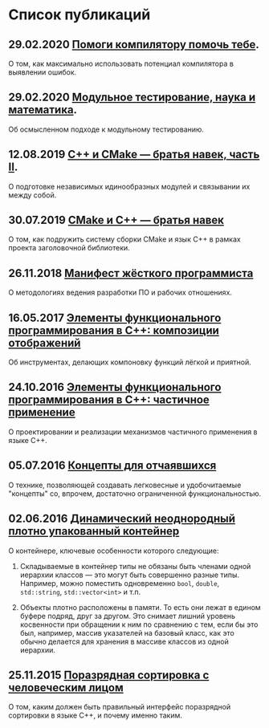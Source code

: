 Список публикаций
=================

## 29.02.2020 [Помоги компилятору помочь тебе](help-the-compiler-help-you/help-the-compiler-help-you.md).

О том, как максимально использовать потенциал компилятора в выявлении ошибок.

## 29.02.2020 [Модульное тестирование, наука и математика](unit-testing-science-and-math/unit-testing-science-and-math.md).

Об осмысленном подходе к модульному тестированию.

## 12.08.2019 [C++ и CMake — братья навек, часть II](cmake-and-cpp-friendship-forever/cmake-and-cpp-friendship-forever-part-ii.md).

О подготовке независимых идинообразных модулей и связывании их между собой.

## 30.07.2019 [CMake и C++ — братья навек](cmake-and-cpp-friendship-forever/cmake-and-cpp-friendship-forever.md)

О том, как подружить систему сборки CMake и язык C++ в рамках проекта заголовочной библиотеки.

## 26.11.2018 [Манифест жёсткого программиста](solid-manifesto/solid-manifesto.md)

О методологиях ведения разработки ПО и рабочих отношениях.

## 16.05.2017 [Элементы функционального программирования в C++: композиции отображений](eofp-compositions/eofp-compositions.md)

Об инструментах, делающих компоновку функций лёгкой и приятной.

## 24.10.2016 [Элементы функционального программирования в C++: частичное применение](eofp-partial-application/eofp-partial-application.md)

О проектировании и реализации механизмов частичного применения в языке C++.

## 05.07.2016 [Концепты для отчаявшихся](concepts-for-despaired/concepts-for-despaired.md)

О технике, позволяющей создавать легковесные и удобочитаемые "концепты" со, впрочем, достаточно ограниченной функциональностью.

## 02.06.2016 [Динамический неоднородный плотно упакованный контейнер](dynamic-tuple/dynamic-tuple.md)

О контейнере, ключевые особенности которого следующие:

1.  Складываемые в контейнер типы не обязаны быть членами одной иерархии классов — это могут быть совершенно разные типы. Например, можно поместить одновременно `bool`, `double`, `std::string`, `std::vector<int>` и т.п.

2.  Объекты плотно расположены в памяти. То есть они лежат в едином буфере подряд, друг за другом. Это снимает лишний уровень косвенности при обращении к ним по сравнению с тем, если бы это был, например, массив указателей на базовый класс, как это обычно делается для хранения в массиве классов из одной иерархии.

## 25.11.2015 [Поразрядная сортировка с человеческим лицом](radix-sort-with-human-face/radix-sort-with-human-face.md)

О том, каким должен быть правильный интерфейс поразрядной сортировки в языке C++, и почему именно таким.
